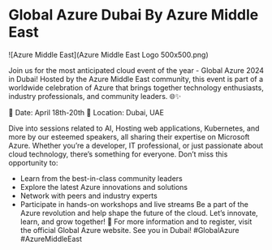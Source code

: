 # Global Azure Dubai By Azure Middle East

![Azure Middle East](Azure Middle East Logo 500x500.png)

Join us for the most anticipated cloud event of the year - Global Azure 2024 in Dubai! Hosted by the Azure Middle East community, this event is part of a worldwide celebration of Azure that brings together technology enthusiasts, industry professionals, and community leaders. 🌐✨

📅 Date: April 18th-20th 
📍 Location: Dubai, UAE 


Dive into sessions related to AI, Hosting web applications, Kubernetes, and more by our esteemed speakers, all sharing their expertise on Microsoft Azure. Whether you’re a developer, IT professional, or just passionate about cloud technology, there’s something for everyone.
Don’t miss this opportunity to:
* Learn from the best-in-class community leaders
* Explore the latest Azure innovations and solutions
* Network with peers and industry experts
* Participate in hands-on workshops and live streams
Be a part of the Azure revolution and help shape the future of the cloud. Let’s innovate, learn, and grow together! 🚀
For more information and to register, visit the official Global Azure website. See you in Dubai! #GlobalAzure #AzureMiddleEast

